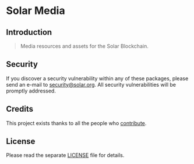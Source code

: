 # Solar Media

<!-- <p align="center">
    <img src="./banner.png" />
</p> -->

## Introduction

> Media resources and assets for the Solar Blockchain.

## Security

If you discover a security vulnerability within any of these packages, please send an e-mail to security@solar.org. All security vulnerabilities will be promptly addressed.

## Credits

This project exists thanks to all the people who [contribute](../../contributors).

## License

Please read the separate [LICENSE](LICENSE) file for details.
